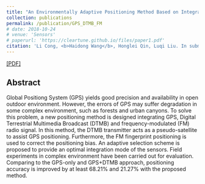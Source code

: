 ```yaml
---
title: "An Environmentally Adaptive Positioning Method Based on Integration of GPS/DTMB/FM"
collection: publications
permalink: /publication/GPS_DTMB_FM
# date: 2018-10-24
# venue: 'Sensors'
# paperurl: 'https://cleartune.github.io/files/paper1.pdf'
citation: 'Li Cong, <b>Haidong Wang</b>, Honglei Qin, Luqi Liu. In submission to <i>Sensors</i>.'
---
```


[[PDF]](https://cleartune.github.io/files/Paper_GPS_DTMB_FM.pdf)

## Abstract
Global Positiong System (GPS) yields good precision and availability in open outdoor environment. However, the errors of GPS may suffer degradation in some complex environment, such as forests and urban canyons. To solve this problem, a new positioning method is designed integrating GPS, Digital Terrestrial Multimedia Broadcast (DTMB) and frequency-modulated (FM) radio signal.
In this method, the DTMB transmitter acts as a pseudo-satellite to assist GPS positioning. Furthermore, the FM fingerprint positioning is used to correct the positioning bias. An adaptive selection scheme is proposed to provide an optimal integration mode of the sensors. Field experiments in complex environment have been carried out for evaluation. Comparing to the GPS-only and GPS+DTMB approach, positioning accuracy is improved by at least 68.21% and 21.27% with the proposed method.
